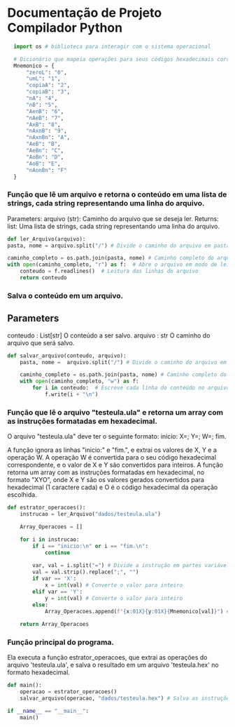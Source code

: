 

  # Documentação de Projeto Compilador Python

```python
  import os # biblioteca para interagir com o sistema operacional
```



```python
  # Dicionário que mapeia operações para seus códigos hexadecimais correspondentes
  Mnemonico = {
      "zeroL": "0", 
      "umL": "1", 
      "copiaA": "2", 
      "copiaB": "3", 
      "nA": "4", 
      "nB": "5", 
      "AenB": "6", 
      "nAeB": "7", 
      "AxB": "8", 
      "nAxnB": "9", 
      "nAxnBn": "A", 
      "AeB": "B", 
      "AeBn": "C", 
      "AoBn": "D", 
      "AoB": "E", 
      "nAonBn": "F"
  }
```



### Função que lê um arquivo e retorna o conteúdo em uma lista de strings, cada string representando uma linha do arquivo.
 Parameters:
    arquivo (str): Caminho do arquivo que se deseja ler.
 Returns:
    list: Uma lista de strings, cada string representando uma linha do arquivo.

```python
def ler_Arquivo(arquivo):
pasta, nome = arquivo.split("/") # Divide o caminho do arquivo em pasta e nome

caminho_completo = os.path.join(pasta, nome) # Caminho completo do arquivo
with open(caminho_completo, "r") as f:  # Abre o arquivo em modo de leitura
    conteudo = f.readlines()  # Leitura das linhas do arquivo
    return conteudo
```

### Salva o conteúdo em um arquivo.
  Parameters
  ----------
  conteudo : List[str]
      O conteúdo a ser salvo.
  arquivo : str
      O caminho do arquivo que será salvo.

```python
def salvar_arquivo(conteudo, arquivo):
    pasta, nome =  arquivo.split("/") # Divide o caminho do arquivo em pasta e nome

    caminho_completo = os.path.join(pasta, nome) # Caminho completo do arquivo
    with open(caminho_completo, "w") as f:
        for i in conteudo:  # Escreve cada linha do conteúdo no arquivo
            f.write(i + "\n")
```


### Função que lê o arquivo "testeula.ula" e retorna um array com as instruções formatadas em hexadecimal.

O arquivo "testeula.ula" deve ter o seguinte formato:
inicio:
X=<valor>;
Y=<valor>;
W=<operacao>;
fim.

A função ignora as linhas "inicio:" e "fim.", e extrai os valores de X, Y e a operação W.
A operação W é convertida para o seu código hexadecimal correspondente, e o valor de X e Y são convertidos para inteiros.
A função retorna um array com as instruções formatadas em hexadecimal, no formato "XYO", onde X e Y são os valores gerados convertidos para hexadecimal (1 caractere cada) e O é o código hexadecimal da operação escolhida.
```python
def estrator_operacoes():
    instrucao = ler_Arquivo("dados/testeula.ula")

    Array_Operacoes = []

    for i in instrucao:
        if i == "inicio:\n" or i == "fim.\n":
            continue
        
        var, val = i.split("=") # Divide a instrução em partes variável, valor ou operação
        val = val.strip().replace(";", "")
        if var == 'X':
            x = int(val) # Converte o valor para inteiro
        elif var == 'Y':
            y = int(val) # Converte o valor para inteiro
        else:
            Array_Operacoes.append(f"{x:01X}{y:01X}{Mnemonico[val]}") # Adiciona a instrução formatada ao array
    
    return Array_Operacoes
```

### Função principal do programa.

  Ela executa a função estrator_operacoes, que extrai as operações do arquivo
  'testeula.ula', e salva o resultado em um arquivo 'testeula.hex' no
  formato hexadecimal.
```python
def main():
    operacao = estrator_operacoes()
    salvar_arquivo(operacao, "dados/testeula.hex") # Salva as instruções no arquivo 'testeula.hex'
```

```python
if __name__ == "__main__":
    main()
```